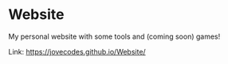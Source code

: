 # Website
My personal website with some tools and (coming soon) games!

Link: https://jovecodes.github.io/Website/

